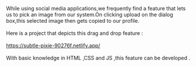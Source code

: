 While using social media applications,we frequently find a feature that lets us to pick an image from our system.On clicking upload on the dialog box,this selected image then gets copied to our profile. <br/> <br/>
Here is a project that depicts this drag and drop feature : <br/> <br/>
   https://subtle-pixie-90276f.netlify.app/  <br/> <br/>
With basic knowledge in HTML ,CSS and JS ,this feature can be developed . <br/> <br/>
